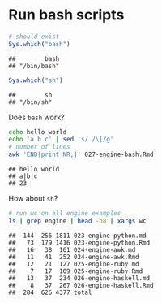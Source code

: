 # Run bash scripts


```r
# should exist
Sys.which("bash")
```

```
##        bash 
## "/bin/bash"
```

```r
Sys.which("sh")
```

```
##        sh 
## "/bin/sh"
```

Does `bash` work?


```bash
echo hello world
echo 'a b c' | sed 's/ /\|/g'
# number of lines
awk 'END{print NR;}' 027-engine-bash.Rmd
```

```
## hello world
## a|b|c
## 23
```

How about `sh`?


```sh
# run wc on all engine examples
ls | grep engine | head -n8 | xargs wc
```

```
##  144  256 1811 023-engine-python.md
##   73  179 1416 023-engine-python.Rmd
##   16   38  161 024-engine-awk.md
##   11   41  252 024-engine-awk.Rmd
##   12   21  127 025-engine-ruby.md
##    7   17  109 025-engine-ruby.Rmd
##   13   37  234 026-engine-haskell.md
##    8   37  267 026-engine-haskell.Rmd
##  284  626 4377 total
```
